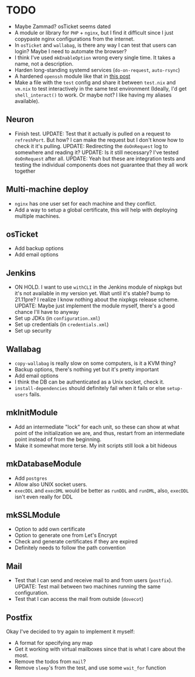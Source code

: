 # TODO
* Maybe Zammad? osTicket seems dated
* A module or library for `PHP` + `nginx`, but I find it difficult since I just copypaste nginx configurations from the internet.
* In `osTicket` and `wallabag`, is there any way I can test that users can login? Maybe I need to automate the browser?
* I think I've used `mkEnableOption` wrong every single time. It takes a name, not a description.
* Harden long-standing systemd services (`do-on-request`, `auto-rsync`)
* A hardened `openssh` module like that in [this post](https://christine.website/blog/paranoid-nixos-2021-07-18)
* Make a file with the `test` config and share it between `test.nix` and `vm.nix` to test interactively in the same test environment (Ideally, I'd get `shell_interact()` to work. Or maybe not? I like having my aliases available).

## Neuron
* Finish test. UPDATE: Test that it actually is pulled on a request to `refreshPort`. But how? I can make the request but I don't know how to check it it's pulling. UPDATE: Redirecting the `doOnRequest` log to somewhere and reading it? UPDATE: Is it still necessary? I've tested `doOnRequest` after all. UPDATE: Yeah but these are integration tests and testing the individual components does not guarantee that they all work together

## Multi-machine deploy
* `nginx` has one user set for each machine and they conflict.
* Add a way to setup a global certificate, this will help with deploying multiple machines.

## osTicket
* Add backup options
* Add email options

## Jenkins
* ON HOLD. I want to use `withCLI` in the Jenkins module of nixpkgs but it's not available in my version yet. Wait until it's stable? bump to 21.11pre? I realize I know nothing about the nixpkgs release scheme. UPDATE: Maybe just implement the module myself, there's a good chance I'll have to anyway
* Set up JDKs (in `configuration.xml`)
* Set up credentials (in `credentials.xml`)
* Set up security

## Wallabag
* `copy-wallabag` is really slow on some computers, is it a KVM thing?
* Backup options, there's nothing yet but it's pretty important
* Add email options
* I think the DB can be authenticated as a Unix socket, check it.
* `install-dependencies` should definitely fail when it fails or else `setup-users` fails.

## mkInitModule
* Add an intermediate "lock" for each unit, so these can show at what point of the initialization we are, and thus, restart from an intermediate point instead of from the beginning.
* Make it somewhat more terse. My init scripts still look a bit hideous

## mkDatabaseModule
* Add `postgres`
* Allow also UNIX socket users.
* `execDDL` and `execDML` would be better as `runDDL` and `runDML`, also, `execDDL` isn't even really for DDL

## mkSSLModule
* Option to add own certificate
* Option to generate one from Let's Encrypt
* Check and generate certificates if they are expired
* Definitely needs to follow the path convention

## Mail
* Test that I can send and receive mail to and from users (`postfix`). UPDATE: Test mail between two machines running the same configuration.
* Test that I can access the mail from outside (`dovecot`)

## Postfix
Okay I've decided to try again to implement it myself:
* A format for specifying any map
* Get it working with virtual mailboxes since that is what I care about the most.
* Remove the todos from `mail`?
* Remove `sleep`'s from the test, and use some `wait_for` function
